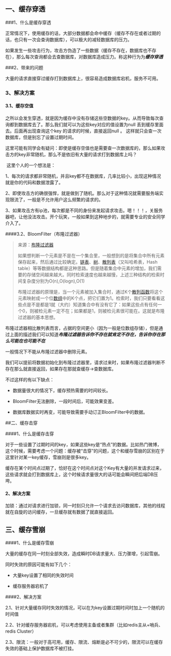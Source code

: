 ## 一、缓存穿透

###1、什么是缓存穿透

​       正常情况下，使用缓存的话，大部分数据都会命中缓存（缓存不存在或者过期的话，也只有一次会查询数据库），可以极大的减轻数据库的压力。

​      如果发生一些攻击行为，攻击方伪造了一些数据（缓存不存在，数据库也不存在），那么每次查询都会去查数据库，对数据库造成压力。称这种行为为***缓存穿透***

###2、带来的问题

​      大量的请求直接穿过缓存打到数据库上，很容易造成数据库宕机，服务不可用。

### 3、解决方案

####		3.1、缓存空值
​           之所以会发生穿透，就是因为缓存中没有存储这些空数据的key。从而导致每次查询都到数据库去了。那么我们就可以为这些key对应的值设置为null 丢到缓存里面去。后面再出现查询这个key 的请求的时候，直接返回null 。
这样就只会查一次数据库，但是别忘了设置过期时间。

​         这里可能有同学会有疑问：即使是缓存空值也是需要查一次数据库的，那么如果攻击方的key非常随机，那么不是依旧有大量的请求打到数据库上吗？

​         这里个人的一个想法是：

1、每次的请求都非常随机，并且key都不在数据库，几率比较小，出现这种情况就是你的代码和数据泄露了。

2、即使攻击方的确很强悍，就是做到了随机。那么对于这种情况就需要服务端实现限流了，一般是不允许用户这么频繁的请求的。

3、如果攻击方有ip池，每次都是不同的身份来发起请求攻击。嗯！！！，关服务器吧，让他没法攻击。开个玩笑，一般如果到这种地步的，就需要专业的安全同学介入了。

####3.2、BloomFilter（布隆过滤器）

> 来源：[布隆过滤器](https://zh.wikipedia.org/wiki/布隆过滤器)
>
> 如果想判断一个元素是不是在一个集合里，一般想到的是将集合中所有元素保存起来，然后通过比较确定。[链表](https://zh.wikipedia.org/wiki/链表)、[树](https://zh.wikipedia.org/wiki/树_(数据结构))、[散列表](https://zh.wikipedia.org/wiki/散列表)（又叫哈希表，Hash table）等等数据结构都是这种思路。但是随着集合中元素的增加，我们需要的存储空间越来越大。同时检索速度也越来越慢，上述三种结构的检索时间复杂度分别为O(n),O(logn),O(1)
>
> 布隆过滤器的原理是，当一个元素被加入集合时，通过K个[散列函数](https://zh.wikipedia.org/wiki/散列函数)将这个元素映射成一个位[数组](https://zh.wikipedia.org/wiki/数组)中的K个点，把它们置为1。检索时，我们只要看看这些点是不是都是1就（大约）知道集合中有没有它了：如果这些点有任何一个0，则被检元素一定不在；如果都是1，则被检元素很可能在。这就是布隆过滤器的基本思想。

布隆过滤器相比散列表而言，占据的空间更小（因为一般是位数组存储），但是通过上面的描述我们可以知道***布隆过滤器告诉你不存在就肯定不存在，告诉你存在那么可能在也可能不在***

一般情况下不能从布隆过滤器中删除元素。

我们可以提前将数据初始化到布隆过滤器里，请求过来时，如果布隆过滤器判断不存在那么就直接返回，如果存在那就查缓存->查数据库。

不过这样的有以下缺点：

- 数据量很大的情况下，缓存预热需要的时间较长。

- BloomFilter无法删除，一段时间后，可能效果变差。

- 数据库数据实时再变，可能导致需要手动订正BloomFilter中的数据。

##二、缓存击穿

####1、什么是缓存击穿

​      对于一些设置了过期时间的key，如果这些key是“热点”的数据。比如热门微博，这个时候，需要考虑一个问题：缓存被“击穿”的问题，这个和缓存雪崩的区别在于这里针对某一key缓存，雪崩则是很多key。

​     缓存在某个时间点过期了，恰好在这个时间点对这个Key有大量的并发请求过来，这些请求就会打到数据库上，这个时候请求量很大的话可能会瞬间把后端DB压垮。

#### 2、解决方案

加锁：通过对请求进行加锁，同一时刻只允许一个请求去访问数据库，其他的线程就在自旋的访问缓存，一旦缓存就有数据了就直接返回。

## 三、缓存雪崩

####1、什么是缓存雪崩

​      大量的缓存在同一时刻全部失效，造成瞬时DB请求量大、压力骤增，引起雪崩。

同时失效的原因可能有如下几个：

- 大量key设置了相同的失效时间

- 缓存服务器宕机了

####2、解决方案

​	2.1、针对大量缓存同时失效的情况，可以在为key设置过期时间时加上一个随机的时间值

​	2.2、针对缓存服务器宕机，可以考虑使用主备或者集群（比如redis主从+哨兵、redis Cluster）

​	2.3、限流：一般对于高可用，缓存、限流、熔断是必不可少的，限流可以在缓存失效的基础上保护数据库不被打挂。



  

